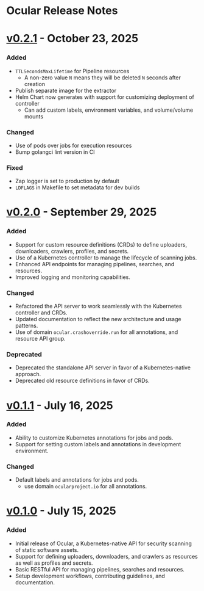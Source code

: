 # Ocular Release Notes
<!-- https://keepachangelog.com -->

# [v0.2.1](https://github.com/crashappsec/ocular/releases/tag/v0.2.1) - **October 23, 2025**

### Added
- `TTLSecondsMaxLifetime` for Pipeline resources
    - A non-zero value `N` means they will be deleted `N` seconds after creation
- Publish separate image for the extractor
- Helm Chart now generates with support for customizing deployment of controller
  - Can add custom labels, environment variables, and volume/volume mounts

### Changed
- Use of pods over jobs for execution resources
- Bump golangci lint version in CI

### Fixed
- Zap logger is set to production by default
- `LDFLAGS` in Makefile to set metadata for dev builds


# [v0.2.0](https://github.com/crashappsec/ocular/releases/tag/v0.2.0) - **September 29, 2025**

### Added

- Support for custom resource definitions (CRDs) to define uploaders, downloaders, crawlers, profiles, and secrets.
- Use of a Kubernetes controller to manage the lifecycle of scanning jobs.
- Enhanced API endpoints for managing pipelines, searches, and resources.
- Improved logging and monitoring capabilities.

### Changed
- Refactored the API server to work seamlessly with the Kubernetes controller and CRDs.
- Updated documentation to reflect the new architecture and usage patterns.
- Use of domain `ocular.crashoverride.run` for all annotations, and resource API group.

### Deprecated

- Deprecated the standalone API server in favor of a Kubernetes-native approach.
- Deprecated old resource definitions in favor of CRDs.

# [v0.1.1](https://github.com/crashappsec/ocular/releases/tag/v0.1.1) - **July 16, 2025**

### Added

- Ability to customize Kubernetes annotations for jobs and pods.
- Support for setting custom labels and annotations in development environment.

### Changed

- Default labels and annotations for jobs and pods.
  - use domain `ocularproject.io` for all annotations.

# [v0.1.0](https://github.com/crashappsec/ocular/releases/tag/v0.1.0) - **July 15, 2025**

### Added

- Initial release of Ocular, a Kubernetes-native API for security scanning of static software assets.
- Support for defining uploaders, downloaders, and crawlers as resources as well as profiles and secrets.
- Basic RESTful API for managing pipelines, searches and resources.
- Setup development workflows, contributing guidelines, and documentation.
